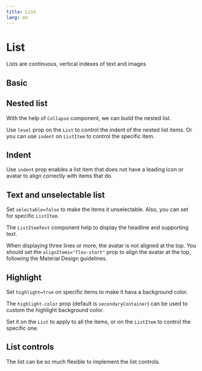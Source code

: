 ```yaml
---
title: List
lang: en
---
```


# List

Lists are continuous, vertical indexes of text and images

## Basic

<demo src="../../../example/list/basic.vue" />

## Nested list

With the help of `Collapse` component, we can build the nested list.

Use `level` prop on the `List` to control the indent of the nested list items. Or you can use `indent` on `ListItem` to control the specific item.

<demo src="../../../example/list/nested.vue" preview="[72-86]" />

## Indent

Use `indent` prop enables a list item that does not have a leading icon or avatar to align correctly with items that do.

<demo src="../../../example/list/indent.vue" />

## Text and unselectable list

Set `selectable=false` to make the items it unselectable. Also, you can set for specific `ListItem`.

The `ListItemText` component help to display the headline and supporting text.

<demo src="../../../example/list/text-unselectable.vue" />

When displaying three lines or more, the avatar is not aligned at the top. You should set the `alignItems="flex-start"` prop to align the avatar at the top, following the Material Design guidelines.

## Highlight

Set `highlight=true` on specific items to make it hava a background color.

The `highlight-color` prop (default is `secondaryContainer`) can be used to custom the highlight background color.

Set it on the `List` to apply to all the items, or on the `ListItem` to control the specific one.

<demo src="../../../example/list/highlight.vue" preview="[22-28]" />

## List controls

The list can be so much flexible to implement the list controls.

<demo src="../../../example/list/list-controls.vue" />
